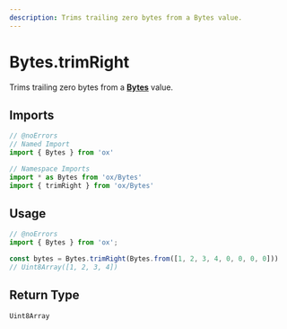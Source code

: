 ```yaml
---
description: Trims trailing zero bytes from a Bytes value.
---
```


# Bytes.trimRight

Trims trailing zero bytes from a **[Bytes](/api/bytes)** value.

## Imports

```ts twoslash
// @noErrors
// Named Import 
import { Bytes } from 'ox'

// Namespace Imports
import * as Bytes from 'ox/Bytes'
import { trimRight } from 'ox/Bytes'
```

## Usage

```ts twoslash
// @noErrors
import { Bytes } from 'ox';

const bytes = Bytes.trimRight(Bytes.from([1, 2, 3, 4, 0, 0, 0, 0]))
// Uint8Array([1, 2, 3, 4])
```

## Return Type

`Uint8Array`
